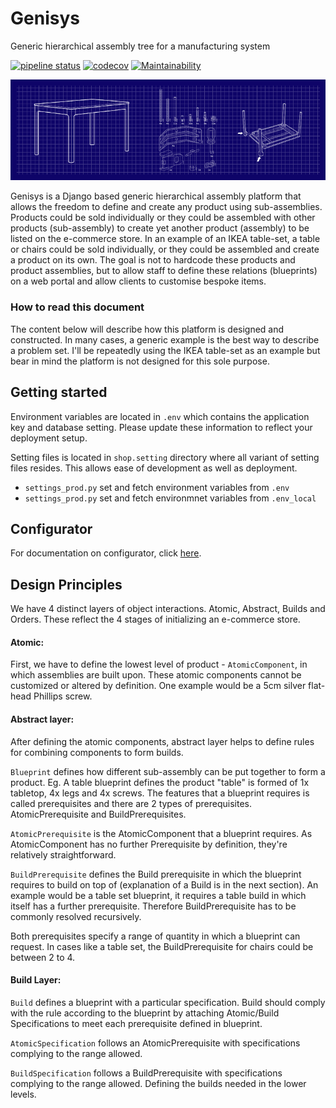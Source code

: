 # Genisys
Generic hierarchical assembly tree for a manufacturing system

[![pipeline status](https://gitlab.com/jon67/igenisys/badges/master/pipeline.svg)](https://gitlab.com/jon67/igenisys/commits/master)
[![codecov](https://codecov.io/gh/ivanplex/genisys/branch/master/graph/badge.svg)](https://codecov.io/gh/ivanplex/genisys)
[![Maintainability](https://api.codeclimate.com/v1/badges/c996e20d01c68b2d30a8/maintainability)](https://codeclimate.com/github/ivanplex/genisys/maintainability)

![Banner](docs/img/banner.png)

Genisys is a Django based generic hierarchical assembly platform that allows the freedom to define and create any product using sub-assemblies. Products could be sold individually or they could be assembled with other products (sub-assembly) to create yet another product (assembly) to be listed on the e-commerce store. In an example of an IKEA table-set, a table or chairs could be sold individually, or they could be assembled and create a product on its own. The goal is not to hardcode these products and product assemblies, but to allow staff to define these relations (blueprints) on a web portal and allow clients to customise bespoke items. 

### How to read this document
The content below will describe how this platform is designed and constructed. In many cases, a generic example is the best way to describe a problem set. I'll be repeatedly using the IKEA table-set as an example but bear in mind the platform is not designed for this sole purpose. 


## Getting started

Environment variables are located in `.env` which contains the application key and database setting.
Please update these information to reflect your deployment setup.

Setting files is located in `shop.setting` directory where all variant of setting files resides. This allows
ease of development as well as deployment.

- `settings_prod.py` set and fetch environment variables from `.env`
- `settings_prod.py` set and fetch environmnet variables from `.env_local`

## Configurator

For documentation on configurator, click [here](genisys/tree/master/shop/configurator).

## Design Principles
We have 4 distinct layers of object interactions. Atomic, Abstract, Builds and Orders. These reflect the 4 stages of initializing an e-commerce store. 

#### Atomic:
First, we have to define the lowest level of product - `AtomicComponent`, in which assemblies are built upon. These atomic components cannot be customized or altered by definition. One example would be a 5cm silver flat-head Phillips screw. 

#### Abstract layer:
After defining the atomic components, abstract layer helps to define rules for combining components to form builds. 

`Blueprint` defines how different sub-assembly can be put together to form a product. Eg. A table blueprint defines the product "table" is formed of 1x tabletop, 4x legs and 4x screws. The features that a blueprint requires is called prerequisites and there are 2 types of prerequisites. AtomicPrerequisite and BuildPrerequisites.

`AtomicPrerequisite` is the AtomicComponent that a blueprint requires. As AtomicComponent has no further Prerequisite by definition, they're relatively straightforward.

`BuildPrerequisite` defines the Build prerequisite in which the blueprint requires to build on top of (explanation of a Build is in the next section). An example would be a table set blueprint, it requires a table build in which itself has a further prerequisite. Therefore BuildPrerequisite has to be commonly resolved recursively.

Both prerequisites specify a range of quantity in which a blueprint can request. In cases like a table set, the BuildPrerequisite for chairs could be between 2 to 4. 

#### Build Layer:
`Build` defines a blueprint with a particular specification. Build should comply with the rule according to the blueprint by attaching Atomic/Build Specifications to meet each prerequisite defined in blueprint.

`AtomicSpecification` follows an AtomicPrerequisite with specifications complying to the range allowed.

`BuildSpecification` follows a BuildPrerequisite with specifications complying to the range allowed. Defining the builds needed in the lower levels.